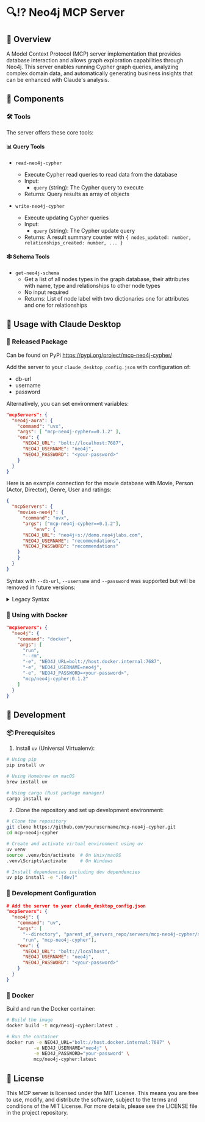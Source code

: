 # 🔍⁉️ Neo4j MCP Server

## 🌟 Overview

A Model Context Protocol (MCP) server implementation that provides database interaction and allows graph exploration capabilities through Neo4j. This server enables running Cypher graph queries, analyzing complex domain data, and automatically generating business insights that can be enhanced with Claude's analysis.

## 🧩 Components

### 🛠️ Tools

The server offers these core tools:

#### 📊 Query Tools
- `read-neo4j-cypher`
   - Execute Cypher read queries to read data from the database
   - Input: 
     - `query` (string): The Cypher query to execute
   - Returns: Query results as array of objects

- `write-neo4j-cypher`
   - Execute updating Cypher queries
   - Input:
     - `query` (string): The Cypher update query
   - Returns: A result summary counter with `{ nodes_updated: number, relationships_created: number, ... }`

#### 🕸️ Schema Tools
- `get-neo4j-schema`
   - Get a list of all nodes types in the graph database, their attributes with name, type and relationships to other node types
   - No input required
   - Returns: List of node label with two dictionaries one for attributes and one for relationships

## 🔧 Usage with Claude Desktop

### 💾 Released Package

Can be found on PyPi https://pypi.org/project/mcp-neo4j-cypher/

Add the server to your `claude_desktop_config.json` with configuration of:

* db-url
* username
* password


Alternatively, you can set environment variables:

```json
"mcpServers": {
  "neo4j-aura": {
    "command": "uvx",
    "args": [ "mcp-neo4j-cypher==0.1.2" ],
    "env": {
      "NEO4J_URL": "bolt://localhost:7687",
      "NEO4J_USERNAME": "neo4j",
      "NEO4J_PASSWORD": "<your-password>"
    }
  }
}
```

Here is an example connection for the movie database with Movie, Person (Actor, Director), Genre, User and ratings:

```json
{
  "mcpServers": {
    "movies-neo4j": {
      "command": "uvx",
      "args": ["mcp-neo4j-cypher==0.1.2"],
          "env": {
      "NEO4J_URL": "neo4j+s://demo.neo4jlabs.com",
      "NEO4J_USERNAME": "recommendations",
      "NEO4J_PASSWORD": "recommendations"
    }
    }   
  }
}
```

Syntax with `--db-url`, `--username` and `--password` was supported but will be removed in future versions:

<details>
  <summary>Legacy Syntax</summary>

```json
"mcpServers": {
  "neo4j": {
    "command": "uvx",
    "args": [
      "mcp-neo4j-cypher==0.1.2",
      "--db-url",
      "bolt://localhost",
      "--username",
      "neo4j",
      "--password",
      "<your-password>"
    ]
  }
}
```

Here is an example connection for the movie database with Movie, Person (Actor, Director), Genre, User and ratings:

```json
{
  "mcpServers": {
    "movies-neo4j": {
      "command": "uvx",
      "args": ["mcp-neo4j-cypher==0.1.2", 
      "--db-url", "neo4j+s://demo.neo4jlabs.com", 
      "--user", "recommendations", 
      "--password", "recommendations"]
    }   
  }
}
```
</details>

### 🐳 Using with Docker

```json
"mcpServers": {
  "neo4j": {
    "command": "docker",
    "args": [
      "run",
      "--rm",
      "-e", "NEO4J_URL=bolt://host.docker.internal:7687",
      "-e", "NEO4J_USERNAME=neo4j",
      "-e", "NEO4J_PASSWORD=<your-password>",
      "mcp/neo4j-cypher:0.1.2"
    ]
  }
}
```

## 🚀 Development

### 📦 Prerequisites

1. Install `uv` (Universal Virtualenv):
```bash
# Using pip
pip install uv

# Using Homebrew on macOS
brew install uv

# Using cargo (Rust package manager)
cargo install uv
```

2. Clone the repository and set up development environment:
```bash
# Clone the repository
git clone https://github.com/yourusername/mcp-neo4j-cypher.git
cd mcp-neo4j-cypher

# Create and activate virtual environment using uv
uv venv
source .venv/bin/activate  # On Unix/macOS
.venv\Scripts\activate     # On Windows

# Install dependencies including dev dependencies
uv pip install -e ".[dev]"
```

### 🔧 Development Configuration

```json
# Add the server to your claude_desktop_config.json
"mcpServers": {
  "neo4j": {
    "command": "uv",
    "args": [
      "--directory", "parent_of_servers_repo/servers/mcp-neo4j-cypher/src",
      "run", "mcp-neo4j-cypher"],
    "env": {
      "NEO4J_URL": "bolt://localhost",
      "NEO4J_USERNAME": "neo4j",
      "NEO4J_PASSWORD": "<your-password>"
    }
  }
}
```

### 🐳 Docker

Build and run the Docker container:

```bash
# Build the image
docker build -t mcp/neo4j-cypher:latest .

# Run the container
docker run -e NEO4J_URL="bolt://host.docker.internal:7687" \
          -e NEO4J_USERNAME="neo4j" \
          -e NEO4J_PASSWORD="your-password" \
          mcp/neo4j-cypher:latest
```

## 📄 License

This MCP server is licensed under the MIT License. This means you are free to use, modify, and distribute the software, subject to the terms and conditions of the MIT License. For more details, please see the LICENSE file in the project repository.
